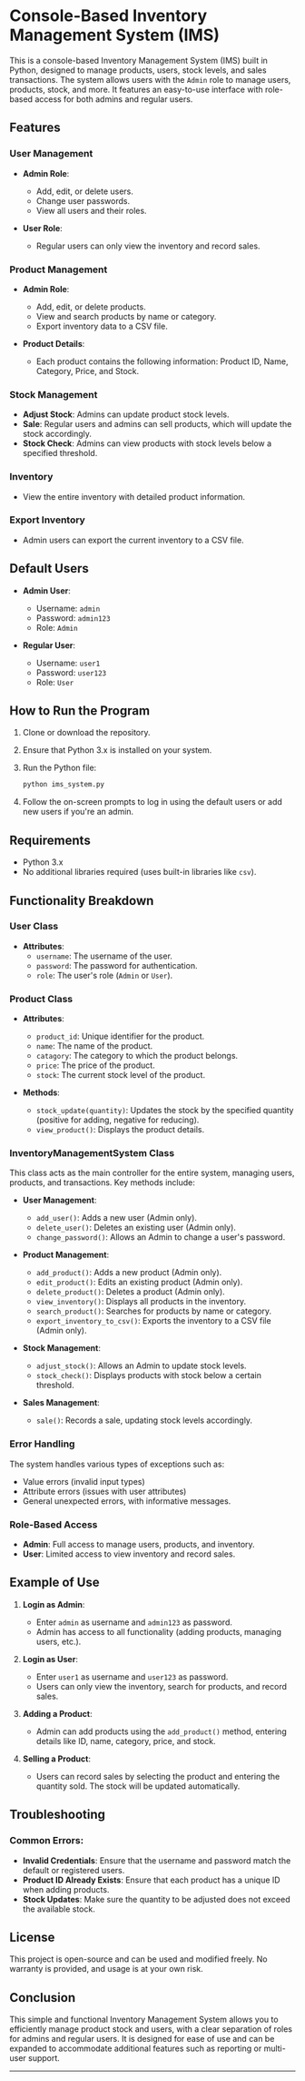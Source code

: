 # Console-Based Inventory Management System (IMS)

This is a console-based Inventory Management System (IMS) built in Python, designed to manage products, users, stock levels, and sales transactions. The system allows users with the `Admin` role to manage users, products, stock, and more. It features an easy-to-use interface with role-based access for both admins and regular users.

## Features

### User Management
- **Admin Role**: 
  - Add, edit, or delete users.
  - Change user passwords.
  - View all users and their roles.
  
- **User Role**:
  - Regular users can only view the inventory and record sales.

### Product Management
- **Admin Role**: 
  - Add, edit, or delete products.
  - View and search products by name or category.
  - Export inventory data to a CSV file.
  
- **Product Details**: 
  - Each product contains the following information: Product ID, Name, Category, Price, and Stock.

### Stock Management
- **Adjust Stock**: Admins can update product stock levels.
- **Sale**: Regular users and admins can sell products, which will update the stock accordingly.
- **Stock Check**: Admins can view products with stock levels below a specified threshold.

### Inventory
- View the entire inventory with detailed product information.

### Export Inventory
- Admin users can export the current inventory to a CSV file.

## Default Users

- **Admin User**: 
  - Username: `admin`
  - Password: `admin123`
  - Role: `Admin`

- **Regular User**: 
  - Username: `user1`
  - Password: `user123`
  - Role: `User`

## How to Run the Program

1. Clone or download the repository.
2. Ensure that Python 3.x is installed on your system.
3. Run the Python file:

   ```bash
   python ims_system.py
   ```

4. Follow the on-screen prompts to log in using the default users or add new users if you're an admin.

## Requirements

- Python 3.x
- No additional libraries required (uses built-in libraries like `csv`).

## Functionality Breakdown

### User Class
- **Attributes**: 
  - `username`: The username of the user.
  - `password`: The password for authentication.
  - `role`: The user's role (`Admin` or `User`).
  
### Product Class
- **Attributes**:
  - `product_id`: Unique identifier for the product.
  - `name`: The name of the product.
  - `catagory`: The category to which the product belongs.
  - `price`: The price of the product.
  - `stock`: The current stock level of the product.

- **Methods**:
  - `stock_update(quantity)`: Updates the stock by the specified quantity (positive for adding, negative for reducing).
  - `view_product()`: Displays the product details.

### InventoryManagementSystem Class
This class acts as the main controller for the entire system, managing users, products, and transactions. Key methods include:
  
- **User Management**:
  - `add_user()`: Adds a new user (Admin only).
  - `delete_user()`: Deletes an existing user (Admin only).
  - `change_password()`: Allows an Admin to change a user's password.
  
- **Product Management**:
  - `add_product()`: Adds a new product (Admin only).
  - `edit_product()`: Edits an existing product (Admin only).
  - `delete_product()`: Deletes a product (Admin only).
  - `view_inventory()`: Displays all products in the inventory.
  - `search_product()`: Searches for products by name or category.
  - `export_inventory_to_csv()`: Exports the inventory to a CSV file (Admin only).
  
- **Stock Management**:
  - `adjust_stock()`: Allows an Admin to update stock levels.
  - `stock_check()`: Displays products with stock below a certain threshold.
  
- **Sales Management**:
  - `sale()`: Records a sale, updating stock levels accordingly.

### Error Handling
The system handles various types of exceptions such as:
- Value errors (invalid input types)
- Attribute errors (issues with user attributes)
- General unexpected errors, with informative messages.

### Role-Based Access
- **Admin**: Full access to manage users, products, and inventory.
- **User**: Limited access to view inventory and record sales.

## Example of Use

1. **Login as Admin**: 
   - Enter `admin` as username and `admin123` as password.
   - Admin has access to all functionality (adding products, managing users, etc.).
   
2. **Login as User**:
   - Enter `user1` as username and `user123` as password.
   - Users can only view the inventory, search for products, and record sales.

3. **Adding a Product**:
   - Admin can add products using the `add_product()` method, entering details like ID, name, category, price, and stock.

4. **Selling a Product**:
   - Users can record sales by selecting the product and entering the quantity sold. The stock will be updated automatically.

## Troubleshooting

### Common Errors:
- **Invalid Credentials**: Ensure that the username and password match the default or registered users.
- **Product ID Already Exists**: Ensure that each product has a unique ID when adding products.
- **Stock Updates**: Make sure the quantity to be adjusted does not exceed the available stock.

## License

This project is open-source and can be used and modified freely. No warranty is provided, and usage is at your own risk.

## Conclusion

This simple and functional Inventory Management System allows you to efficiently manage product stock and users, with a clear separation of roles for admins and regular users. It is designed for ease of use and can be expanded to accommodate additional features such as reporting or multi-user support.

---